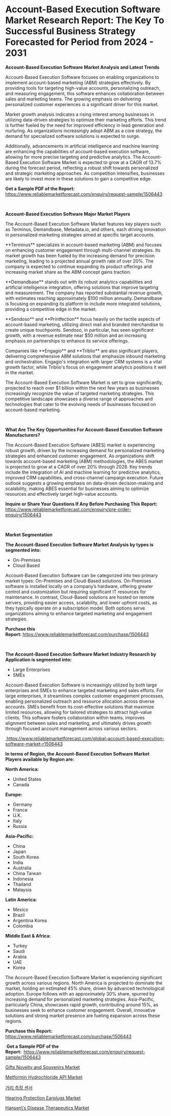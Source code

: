 <p><h1>Account-Based Execution Software Market Research Report: The Key To Successful Business Strategy Forecasted for Period from 2024 - 2031</h1></p><p><strong>Account-Based Execution Software Market Analysis and Latest Trends</strong></p>
<p><p>Account-Based Execution Software focuses on enabling organizations to implement account-based marketing (ABM) strategies effectively. By providing tools for targeting high-value accounts, personalizing outreach, and measuring engagement, this software enhances collaboration between sales and marketing teams. The growing emphasis on delivering personalized customer experiences is a significant driver for this market.</p><p>Market growth analysis indicates a rising interest among businesses in utilizing data-driven strategies to optimize their marketing efforts. This trend is further fueled by the need for improved efficiency in lead generation and nurturing. As organizations increasingly adopt ABM as a core strategy, the demand for specialized software solutions is expected to surge. </p><p>Additionally, advancements in artificial intelligence and machine learning are enhancing the capabilities of account-based execution software, allowing for more precise targeting and predictive analytics. The Account-Based Execution Software Market is expected to grow at a CAGR of 13.7% during the forecast period, reflecting a robust shift towards personalized and strategic marketing approaches. As competition intensifies, businesses are likely to invest more in these solutions to gain a competitive edge.</p></p>
<p><strong>Get a Sample PDF of the Report:&nbsp;</strong> <a href="https://www.reliablemarketforecast.com/enquiry/request-sample/1506443">https://www.reliablemarketforecast.com/enquiry/request-sample/1506443</a></p>
<p>&nbsp;</p>
<p><strong>Account-Based Execution Software Major Market Players</strong></p>
<p><p>The Account-Based Execution Software Market features key players such as Terminus, Demandbase, Metadata.io, and others, each driving innovation in personalized marketing strategies aimed at specific target accounts.</p><p>**Terminus** specializes in account-based marketing (ABM) and focuses on enhancing customer engagement through multi-channel strategies. Its market growth has been fueled by the increasing demand for precision marketing, leading to a projected annual growth rate of over 20%. The company is expected to continue expanding its product offerings and increasing market share as the ABM concept gains traction.</p><p>**Demandbase** stands out with its robust analytics capabilities and artificial intelligence integration, offering solutions that improve targeting and measurement. The company has reported substantial revenue growth, with estimates reaching approximately $100 million annually. Demandbase is focusing on expanding its platform to include more integrated solutions, providing a competitive edge in the market.</p><p>**Sendoso** and **Printfection** focus heavily on the tactile aspects of account-based marketing, utilizing direct mail and branded merchandise to create unique touchpoints. Sendoso, in particular, has seen significant growth, with a revenue estimate near $50 million and an increasing emphasis on partnerships to enhance its service offerings.</p><p>Companies like **Engagio** and **Triblio** are also significant players, delivering comprehensive ABM solutions that emphasize inbound marketing and orchestration. Engagio's integration with larger CRM systems is a vital growth factor, while Triblio's focus on engagement analytics positions it well in the market.</p><p>The Account-Based Execution Software Market is set to grow significantly, projected to reach over $1 billion within the next few years as businesses increasingly recognize the value of targeted marketing strategies. This competitive landscape showcases a diverse range of approaches and technologies that cater to the evolving needs of businesses focused on account-based marketing.</p></p>
<p>&nbsp;</p>
<p><strong>What Are The Key Opportunities For Account-Based Execution Software Manufacturers?</strong></p>
<p><p>The Account-Based Execution Software (ABES) market is experiencing robust growth, driven by the increasing demand for personalized marketing strategies and enhanced customer engagement. As organizations shift towards account-based marketing (ABM) methodologies, the ABES market is projected to grow at a CAGR of over 20% through 2028. Key trends include the integration of AI and machine learning for predictive analytics, improved CRM capabilities, and cross-channel campaign execution. Future outlook suggests a growing emphasis on data-driven decision-making and scalability, making ABES essential for businesses aiming to optimize resources and effectively target high-value accounts.</p></p>
<p><strong>Inquire or Share Your Questions If Any Before Purchasing This Report:</strong> <a href="https://www.reliablemarketforecast.com/enquiry/pre-order-enquiry/1506443">https://www.reliablemarketforecast.com/enquiry/pre-order-enquiry/1506443</a></p>
<p>&nbsp;</p>
<p><strong>Market Segmentation</strong></p>
<p><strong>The Account-Based Execution Software Market Analysis by types is segmented into:</strong></p>
<p><ul><li>On-Premises</li><li>Cloud Based</li></ul></p>
<p><p>Account-Based Execution Software can be categorized into two primary market types: On-Premises and Cloud-Based solutions. On-Premises software is installed locally on a company’s hardware, offering greater control and customization but requiring significant IT resources for maintenance. In contrast, Cloud-Based solutions are hosted on remote servers, providing easier access, scalability, and lower upfront costs, as they typically operate on a subscription model. Both options serve organizations aiming to enhance targeted marketing and engagement strategies.</p></p>
<p><strong>Purchase this Report:&nbsp;</strong><a href="https://www.reliablemarketforecast.com/purchase/1506443">https://www.reliablemarketforecast.com/purchase/1506443</a></p>
<p>&nbsp;</p>
<p><strong>The Account-Based Execution Software Market Industry Research by Application is segmented into:</strong></p>
<p><ul><li>Large Enterprises</li><li>SMEs</li></ul></p>
<p><p>Account-Based Execution Software is increasingly utilized by both large enterprises and SMEs to enhance targeted marketing and sales efforts. For large enterprises, it streamlines complex customer engagement processes, enabling personalized outreach and resource allocation across diverse accounts. SMEs benefit from its cost-effective solutions that maximize limited resources, allowing for tailored strategies to attract high-value clients. This software fosters collaboration within teams, improves alignment between sales and marketing, and ultimately drives growth through focused account management across various sectors.</p></p>
<p><a href="https://www.reliablemarketforecast.com/global-account-based-execution-software-market-r1506443">&nbsp;https://www.reliablemarketforecast.com/global-account-based-execution-software-market-r1506443</a></p>
<p><strong>In terms of Region, the Account-Based Execution Software Market Players available by Region are:</strong></p>
<p>
    <p> <strong> North America: </strong>
        <ul>
            <li>United States</li>
            <li>Canada</li>
        </ul>
        </p> 
    <p> <strong> Europe: </strong>
        <ul>
            <li>Germany</li>
            <li>France</li>
            <li>U.K.</li>
            <li>Italy</li>
            <li>Russia</li>
        </ul>
        </p> 
    <p> <strong> Asia-Pacific: </strong>
        <ul>
            <li>China</li>
            <li>Japan</li>
            <li>South Korea</li>
            <li>India</li>
            <li>Australia</li>
            <li>China Taiwan</li>
            <li>Indonesia</li>
            <li>Thailand</li>
            <li>Malaysia</li>
        </ul>
        </p> 
    <p> <strong> Latin America: </strong>
        <ul>
            <li>Mexico</li>
            <li>Brazil</li>
            <li>Argentina Korea</li>
            <li>Colombia</li>
        </ul>
        </p> 
    <p> <strong> Middle East & Africa: </strong>
        <ul>
            <li>Turkey</li>
            <li>Saudi</li>
            <li>Arabia</li>
            <li>UAE</li>
            <li>Korea</li>
        </ul>
    </p>
    </p>
<p><p>The Account-Based Execution Software Market is experiencing significant growth across various regions. North America is projected to dominate the market, holding an estimated 45% share, driven by advanced technological adoption. Europe follows with an approximately 30% share, spurred by increasing demand for personalized marketing strategies. Asia-Pacific, particularly China, showcases rapid growth, contributing around 15%, as businesses seek to enhance customer engagement. Overall, innovative solutions and strong market presence are fueling expansion across these regions.</p></p>
<p><strong>Purchase this Report: </strong><a href="https://www.reliablemarketforecast.com/purchase/1506443">https://www.reliablemarketforecast.com/purchase/1506443</a></p>
<p>&nbsp;<strong>Get a Sample PDF of the Report:&nbsp;&nbsp;</strong><a href="https://www.reliablemarketforecast.com/enquiry/request-sample/1506443">https://www.reliablemarketforecast.com/enquiry/request-sample/1506443</a></p>
<p><strong></strong></p>
<p><p><a href="https://www.linkedin.com/pulse/what-current-future-prospects-gifts-novelty-souvenirs-yg1ze?trackingId=sDA1vLv4Rgeg5nZrU0c0iw%3D%3D">Gifts Novelty and Souvenirs Market</a></p><p><a href="https://medium.com/@estelawilliams54/metformin-hydrochloride-api-market-market-segmentation-geographical-regions-and-market-forcast-4cdbbbb0c34b">Metformin Hydrochloride API Market</a></p><p><a href="https://github.com/laholand/Market-Research-Report-List-6/blob/main/496646614855.md">거리 측정 센서</a></p><p><a href="https://issuu.com/reportprime-2/docs/hearing-protection-earplugs-market-_9db53a933623ab">Hearing Protection Earplugs Market</a></p><p><a href="https://medium.com/@estelawilliams54/global-hansen-s-disease-therapeutics-market-trends-and-innovations-a-forward-looking-analysis-d502ad4a3ee8?postPublishedType=repub">Hansen\'s Disease Therapeutics Market</a></p></p>